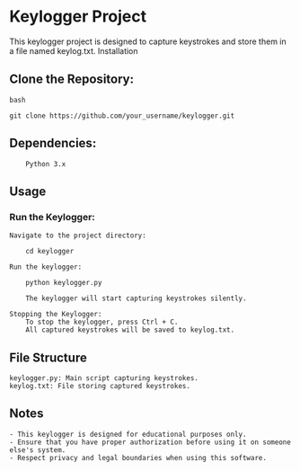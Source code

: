 # Keylogger Project

This keylogger project is designed to capture keystrokes and store them in a file named keylog.txt.
Installation

## Clone the Repository:

    bash

    git clone https://github.com/your_username/keylogger.git

## Dependencies:
        Python 3.x

## Usage

### Run the Keylogger:
    Navigate to the project directory:

        cd keylogger

    Run the keylogger:

        python keylogger.py

        The keylogger will start capturing keystrokes silently.

    Stopping the Keylogger:
        To stop the keylogger, press Ctrl + C.
        All captured keystrokes will be saved to keylog.txt.

## File Structure

    keylogger.py: Main script capturing keystrokes.
    keylog.txt: File storing captured keystrokes.

## Notes

    - This keylogger is designed for educational purposes only.
    - Ensure that you have proper authorization before using it on someone else's system.
    - Respect privacy and legal boundaries when using this software.
